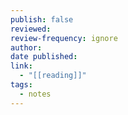 ```yaml
---
publish: false
reviewed: 
review-frequency: ignore
author: 
date published: 
link:
  - "[[reading]]"
tags:
  - notes
---
```

